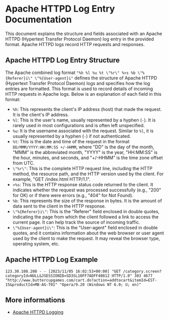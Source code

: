 # Apache HTTPD Log Entry Documentation

This document explains the structure and fields associated with an Apache HTTPD (Hypertext Transfer Protocol Daemon) log entry in the provided format. Apache HTTPD logs record HTTP requests and responses.

## Apache HTTPD Log Entry Structure

The Apache combined log format `"%h %l %u %t \"%r\" %>s %b \"%{Referer}i\" \"%{User-agent}i"` defines the structure of Apache HTTPD (Hypertext Transfer Protocol Daemon) logs and specifies how the log entries are formatted. This format is used to record details of incoming HTTP requests in Apache logs. Below is an explanation of each field in this format:

- `%h`: This represents the client's IP address (host) that made the request. It is the client's IP address.
- `%l`: This is the user's name, usually represented by a hyphen (`-`). It is rarely used in most configurations and is often left unspecified.
- `%u`: It is the username associated with the request. Similar to `%l`, it is usually represented by a hyphen (`-`) if not authenticated.
- `%t`: This is the date and time of the request in the format `DD/MMM/YYYY:HH:MM:SS +/-HHMM`, where "DD" is the day of the month, "MMM" is the abbreviated month, "YYYY" is the year, "HH:MM:SS" is the hour, minutes, and seconds, and "+/-HHMM" is the time zone offset from UTC.
- `\"%r\"`: This is the complete HTTP request line, including the HTTP method, the resource path, and the HTTP version used by the client. For example, "GET /index.html HTTP/1.1".
- `>%s`: This is the HTTP response status code returned to the client. It indicates whether the request was processed successfully (e.g., "200" for OK) or if there were errors (e.g., "404" for Not Found).
- `%b`: This represents the size of the response in bytes. It is the amount of data sent to the client in the HTTP response.
- `\"%{Referer}i\"`: This is the "Referer" field enclosed in double quotes, indicating the page from which the client followed a link to access the current page. It can help track the source of incoming traffic.
- `\"%{User-agent}i\"`: This is the "User-agent" field enclosed in double quotes, and it contains information about the web browser or user agent used by the client to make the request. It may reveal the browser type, operating system, etc.


## Apache HTTPD Log Example

`123.30.108.208 - - [2023/11/05 16:02:53+00:00] "GET /category.screen?categoryId=NULL&JSESSIONID=SD3SL10FF7ADFF40812 HTTP/1.0" 303 4677 "http://www.buttercupgames.com/cart.do?action=addtocart&itemId=EST-15&productId=MB-AG-T01" "Opera/9.20 (Windows NT 6.0; U; en)"`

## More informations

- [Apache HTTPD Logging](https://httpd.apache.org/docs/2.4/en/logs.html)
